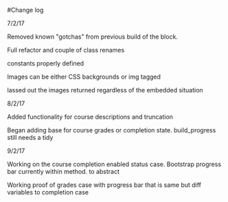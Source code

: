 #Change log

7/2/17

Removed known "gotchas" from previous build of the block.

Full refactor and couple of class renames

constants properly defined

Images can be either CSS backgrounds or img tagged

lassed out the images returned regardless of the embedded situation

8/2/17

Added functionality for course descriptions and truncation

Began adding base for course grades or completion state. build_progress still needs a tidy

9/2/17

Working on the course completion enabled status case. Bootstrap progress bar currently within method. to abstract

Working proof of grades case with progress bar that is same but diff variables to completion case